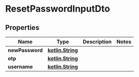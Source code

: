 # ResetPasswordInputDto

## Properties
Name | Type | Description | Notes
------------ | ------------- | ------------- | -------------
**newPassword** | [**kotlin.String**](.md) |  | 
**otp** | [**kotlin.String**](.md) |  | 
**username** | [**kotlin.String**](.md) |  | 
